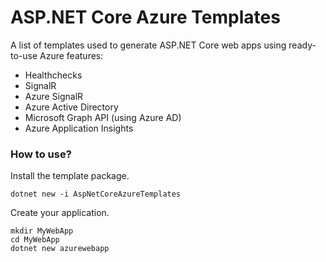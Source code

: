 # ASP.NET Core Azure Templates

A list of templates used to generate ASP.NET Core web apps using ready-to-use Azure features:

* Healthchecks
* SignalR
* Azure SignalR
* Azure Active Directory
* Microsoft Graph API (using Azure AD)
* Azure Application Insights

### How to use?

Install the template package.

```
dotnet new -i AspNetCoreAzureTemplates
```

Create your application.

```
mkdir MyWebApp
cd MyWebApp
dotnet new azurewebapp
```
